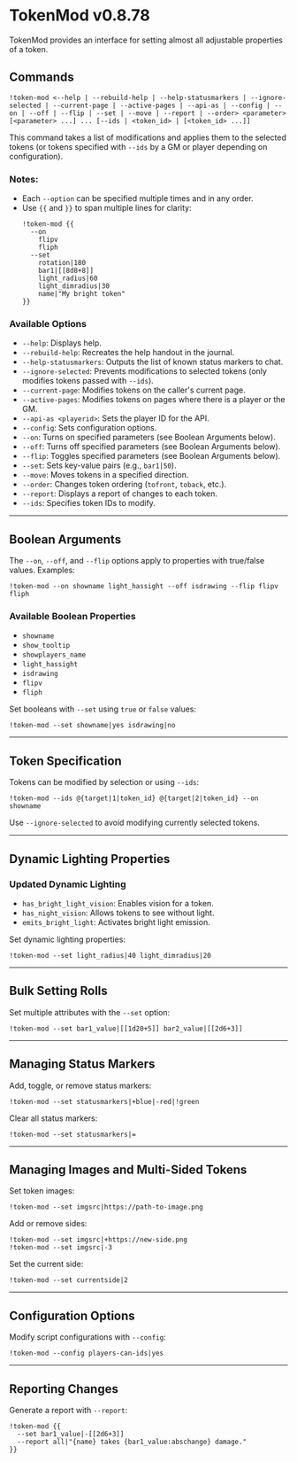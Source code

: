 # TokenMod v0.8.78

TokenMod provides an interface for setting almost all adjustable properties of a token.

## Commands

```plaintext
!token-mod <--help | --rebuild-help | --help-statusmarkers | --ignore-selected | --current-page | --active-pages | --api-as | --config | --on | --off | --flip | --set | --move | --report | --order> <parameter> [<parameter> ...] ... [--ids | <token_id> | [<token_id> ...]]
```

This command takes a list of modifications and applies them to the selected tokens (or tokens specified with `--ids` by a GM or player depending on configuration).

### Notes:
- Each `--option` can be specified multiple times and in any order.
- Use `{{` and `}}` to span multiple lines for clarity:
  ```plaintext
  !token-mod {{
    --on
      flipv
      fliph
    --set
      rotation|180
      bar1|[[8d8+8]]
      light_radius|60
      light_dimradius|30
      name|"My bright token"
  }}
  ```

### Available Options
- `--help`: Displays help.
- `--rebuild-help`: Recreates the help handout in the journal.
- `--help-statusmarkers`: Outputs the list of known status markers to chat.
- `--ignore-selected`: Prevents modifications to selected tokens (only modifies tokens passed with `--ids`).
- `--current-page`: Modifies tokens on the caller's current page.
- `--active-pages`: Modifies tokens on pages where there is a player or the GM.
- `--api-as <playerid>`: Sets the player ID for the API.
- `--config`: Sets configuration options.
- `--on`: Turns on specified parameters (see Boolean Arguments below).
- `--off`: Turns off specified parameters (see Boolean Arguments below).
- `--flip`: Toggles specified parameters (see Boolean Arguments below).
- `--set`: Sets key-value pairs (e.g., `bar1|50`).
- `--move`: Moves tokens in a specified direction.
- `--order`: Changes token ordering (`tofront`, `toback`, etc.).
- `--report`: Displays a report of changes to each token.
- `--ids`: Specifies token IDs to modify.

---

## Boolean Arguments

The `--on`, `--off`, and `--flip` options apply to properties with true/false values. Examples:

```plaintext
!token-mod --on showname light_hassight --off isdrawing --flip flipv fliph
```

### Available Boolean Properties
- `showname`
- `show_tooltip`
- `showplayers_name`
- `light_hassight`
- `isdrawing`
- `flipv`
- `fliph`

Set booleans with `--set` using `true` or `false` values:
```plaintext
!token-mod --set showname|yes isdrawing|no
```

---

## Token Specification

Tokens can be modified by selection or using `--ids`:

```plaintext
!token-mod --ids @{target|1|token_id} @{target|2|token_id} --on showname
```

Use `--ignore-selected` to avoid modifying currently selected tokens.

---

## Dynamic Lighting Properties

### Updated Dynamic Lighting
- `has_bright_light_vision`: Enables vision for a token.
- `has_night_vision`: Allows tokens to see without light.
- `emits_bright_light`: Activates bright light emission.

Set dynamic lighting properties:
```plaintext
!token-mod --set light_radius|40 light_dimradius|20
```

---

## Bulk Setting Rolls

Set multiple attributes with the `--set` option:
```plaintext
!token-mod --set bar1_value|[[1d20+5]] bar2_value|[[2d6+3]]
```

---

## Managing Status Markers

Add, toggle, or remove status markers:
```plaintext
!token-mod --set statusmarkers|+blue|-red|!green
```

Clear all status markers:
```plaintext
!token-mod --set statusmarkers|=
```

---

## Managing Images and Multi-Sided Tokens

Set token images:
```plaintext
!token-mod --set imgsrc|https://path-to-image.png
```

Add or remove sides:
```plaintext
!token-mod --set imgsrc|+https://new-side.png
!token-mod --set imgsrc|-3
```

Set the current side:
```plaintext
!token-mod --set currentside|2
```

---

## Configuration Options

Modify script configurations with `--config`:
```plaintext
!token-mod --config players-can-ids|yes
```

---

## Reporting Changes

Generate a report with `--report`:
```plaintext
!token-mod {{
  --set bar1_value|-[[2d6+3]]
  --report all|"{name} takes {bar1_value:abschange} damage."
}}
```
